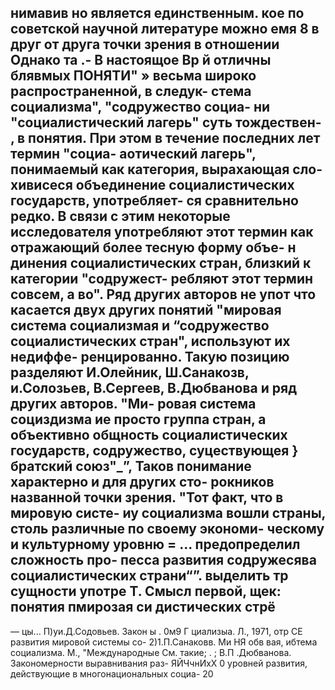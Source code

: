 нимавив но является единственным.
кое по советской научной литературе можно
емя 8
в друг от друга точки зрения в отношении
Однако та
.- В настоящое Вр
й отличны
блявмых ПОНЯТИ" »
весьма широко распространенной, в следук-
стема социализма", "содружество социа-
ни "социалистический лагерь" суть тождествен-
‚
в понятия. При этом в течение последних лет термин "социа-
 аотический лагерь", понимаемый как категория, вырахающая сло-
хивисеся объединение социалистических государств, употребляет-
ся сравнительно редко. В связи с этим некоторые исследователя
употребляют этот термин как отражающий более тесную форму объе-
н
динения социалистических стран, близкий к категории "содружест-
ребляют этот термин совсем, а
во". Ряд других авторов не упот
что касается двух других понятий "мировая система социализмая
и “содружество социалистических стран", используют их недиффе-
ренцированно. Такую позицию разделяют И.Олейник, Ш.Санакозв,
и.Солозьев, В.Сергеев, В.Дюбванова и ряд других авторов. "Ми-
ровая система социздизма ие просто группа стран, а объективно
общность социалистических государств, содружество,
суцествующея }
братский союз"_”, Таков понимание характерно и для других сто-
рокников названной точки зрения. "Тот факт, что в мировую систе-
иу социализма вошли страны, столь различные по своему экономи-
ческому и культурному уровню = ... предопределил сложность про-
песса развития содружесява социалистических страни“”.
выделить тр
сущности употре
Т. Смысл первой,
щек: понятия пмирозая си
дистических стрё
-
— цы...
П)уи.Д.Содовьев. Закон
ы . 0м9 Г
циализыа. Л., 1971, отр СЕ развития мировой системы со-
2)1.П.Санаковв. Ми
НЯ обв вая, ибтема социализма. М., "Международные
См. такие;
. ; В.П .Дюбванова. Закономерности выравнивания раз-
ЯЙЧчнИхХ 0
уровней развития, действующие в многонациональных социа-
20
